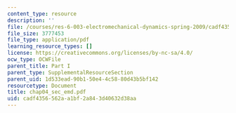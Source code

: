 ```yaml
---
content_type: resource
description: ''
file: /courses/res-6-003-electromechanical-dynamics-spring-2009/cadf4356562aa1bf2a843d40632d38aa_chap04_sec_emd.pdf
file_size: 3777453
file_type: application/pdf
learning_resource_types: []
license: https://creativecommons.org/licenses/by-nc-sa/4.0/
ocw_type: OCWFile
parent_title: Part I
parent_type: SupplementalResourceSection
parent_uid: 1d533ead-90b1-50e4-4c58-80d43b5bf142
resourcetype: Document
title: chap04_sec_emd.pdf
uid: cadf4356-562a-a1bf-2a84-3d40632d38aa
---
```

